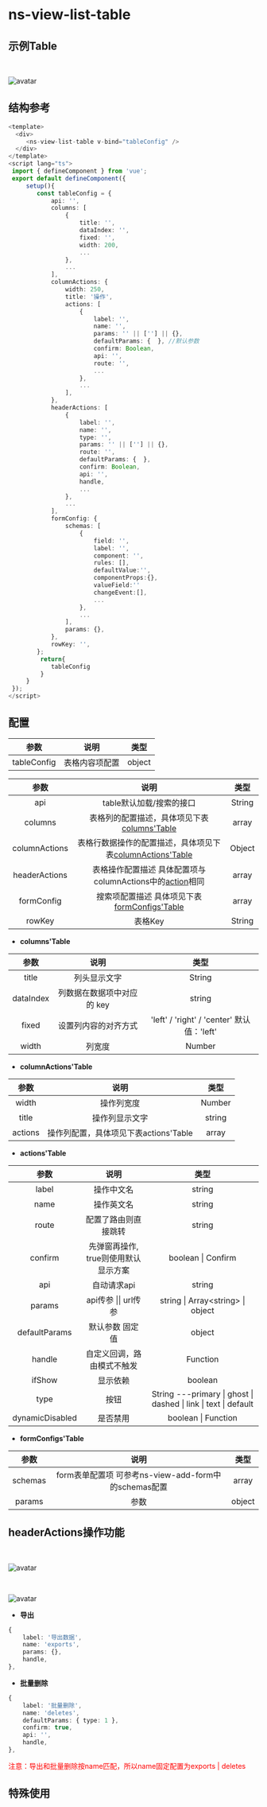 # ns-view-list-table

## 示例Table
<br/>

![avatar](../src/img/table/Table.png)

## 结构参考

```ts
<template>
  <div>
     <ns-view-list-table v-bind="tableConfig" />
  </div>
</template>
<script lang="ts">
 import { defineComponent } from 'vue';
 export default defineComponent({
     setup(){
        const tableConfig = {
            api: '',
            columns: [
                {
                    title: '',
                    dataIndex: '',
                    fixed: '',
                    width: 200,
                    ...
                },
                ...
            ],
            columnActions: {
                width: 250,
                title: '操作',
                actions: [
                    {
                        label: '',
                        name: '',
                        params: '' || [''] || {},
                        defaultParams: {  }, //默认参数
                        confirm: Boolean,
                        api: '',
                        route: '',
                        ...
                    },
                    ...
                ],
            },
            headerActions: [
                {
                    label: '',
                    name: '',
                    type: '',
                    params: '' || [''] || {},
                    route: '',
                    defaultParams: {  },
                    confirm: Boolean,
                    api: '',
                    handle,
                    ...
                },
                ...
            ],
            formConfig: {
                schemas: [
                    {
                        field: '',
                        label: '',
                        component: '',
                        rules: [],
                        defaultValue:'', 
                        componentProps:{},
                        valueField:''
                        changeEvent:[],
                        ...
                    },
                    ...
                ],
                params: {},
            },
            rowKey: '',
        };
         return{
            tableConfig
         }
     }
 });
</script>
```
## 配置

|  参数   |  说明  |  类型  |
|  :-: | :-:  | :-:  |
| tableConfig  | 表格内容项配置 | object |

|   参数   |  说明 | 类型  |
|  :-: | :-:  | :-:  |
| api  | table默认加载/搜索的接口 | String |
| columns  |  表格列的配置描述，具体项见下表[columns'Table](#columns'Table) | array |
| columnActions  | 表格行数据操作的配置描述，具体项见下表[columnActions'Table](#columnActions'Table)| Object |
| headerActions  | 表格操作配置描述 具体配置项与columnActions中的[action](#actions'Table)相同 | array |
| formConfig  | 搜索项配置描述 具体项见下表[formConfigs'Table](#formConfigs'Table) | array |
| rowKey  | 表格Key | String |

<div id="columns'Table"></div>

- **columns'Table**

|   参数   |  说明  |  类型  |
|  :-: | :-:  | :-:  |
| title  | 列头显示文字 | String |
| dataIndex  | 列数据在数据项中对应的 key | string |
| fixed  | 设置列内容的对齐方式 | 'left' / 'right' / 'center' 默认值：'left' |
| width  | 列宽度 | Number |

<div id="columnActions'Table"></div>

- **columnActions'Table**

|   参数  |  说明  | 类型  |
|  :-: | :-:  | :-:  |
| width  | 操作列宽度 | Number |
| title  | 操作列显示文字 | string |
| actions  | 操作列配置，具体项见下表actions'Table  | array |

<div id="actions'Table"></div>

- **actions'Table**

|   参数   |  说明  |  类型  |
|  :-: | :-:  | :-:  |
| label  | 操作中文名 | string |
| name  | 操作英文名 | string |
| route  | 配置了路由则直接跳转  | string |
| confirm  | 先弹窗再操作, true则使用默认显示方案 | boolean \| Confirm |
| api  | 自动请求api | string |
| params  | api传参 \|\| url传参  | string \| Array\<string\> \| object |
| defaultParams  | 默认参数 固定值 | object |
| handle  | 自定义回调，路由模式不触发 |  Function |
| ifShow  | 显示依赖  | boolean| Function |
| type  | 按钮  | String ---primary \| ghost \| dashed \| link \| text \| default |
| dynamicDisabled  | 是否禁用 | boolean \| Function |

<div id="formConfigs'Table"></div>

- **formConfigs'Table**

|  参数  |  说明  |  类型  |
|  :-: | :-:  | :-:  |
| schemas  | form表单配置项 可参考ns-view-add-form中的schemas配置 | array |
| params  | 参数 | object |



<!-- ## columnActions操作功能
<br/>

- **查看详情页**
<br/>

![avatar](../png/table/tableDetail.png)

**结构参考**

```ts
<template>
  <div> <ns-view-detail api=" " :detail="detail" /></div>
</template>
<script>
  import { defineComponent } from 'vue';
  export default defineComponent({
    setup() {
      //   配置详情列表;
      const detail = [
        {
          title: '',
          items: [
            {
              label: '',
              name: '',
              format: (value, data) => {
                switch (value) {
                  case 1:
                    return '';
                  ...
                  default:
                    return '';
                }
              },
            },
            ...
          ]
        },
        ...
      ];
      return { detail };
    },
  });
</script>
```
**items配置项如下**

|  参数   |  说明 | 类型  |
|  :-: | :-:  | :-:  |
| label  | 详情label | string |
| name  | 对应字段名称 | string |
| value  | 数值 | string |
| format  | 数据格式化 | Function |
| type  | 类型 | string | -->


## headerActions操作功能
<br/>

![avatar](../src/img/table/tableDelete.png)

<br/>

![avatar](../src/img/table/tableDeleteChose.png)

- **导出**

```ts
{
    label: '导出数据',
    name: 'exports',
    params: {},
    handle,
},
```

- **批量删除**

```ts
{
    label: '批量删除',
    name: 'deletes',
    defaultParams: { type: 1 },
    confirm: true,
    api: '',
    handle,
},
```

 <font  color=red>注意：导出和批量删除按name匹配，所以name固定配置为exports | deletes</font>

## 特殊使用


